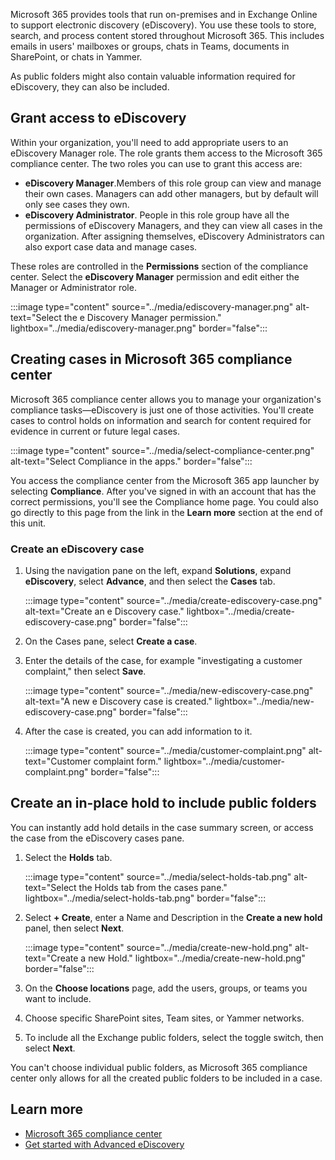 Microsoft 365 provides tools that run on-premises and in Exchange Online to support electronic discovery (eDiscovery). You use these tools to store, search, and process content stored throughout Microsoft 365. This includes emails in users' mailboxes or groups, chats in Teams, documents in SharePoint, or chats in Yammer.

As public folders might also contain valuable information required for eDiscovery, they can also be included.

## Grant access to eDiscovery

Within your organization, you'll need to add appropriate users to an eDiscovery Manager role. The role grants them access to the Microsoft 365 compliance center. The two roles you can use to grant this access are:

- **eDiscovery Manager**.Members of this role group can view and manage their own cases. Managers can add other managers, but by default will only see cases they own.
- **eDiscovery Administrator**. People in this role group have all the permissions of eDiscovery Managers, and they can view all cases in the organization. After assigning themselves, eDiscovery Administrators can also export case data and manage cases.

These roles are controlled in the **Permissions** section of the compliance center. Select the **eDiscovery Manager** permission and edit either the Manager or Administrator role.

:::image type="content" source="../media/ediscovery-manager.png" alt-text="Select the e Discovery Manager permission." lightbox="../media/ediscovery-manager.png" border="false":::

## Creating cases in Microsoft 365 compliance center

Microsoft 365 compliance center allows you to manage your organization's compliance tasks—eDiscovery is just one of those activities. You'll create cases to control holds on information and search for content required for evidence in current or future legal cases.

:::image type="content" source="../media/select-compliance-center.png" alt-text="Select Compliance in the apps." border="false":::

You access the compliance center from the Microsoft 365 app launcher by selecting **Compliance**. After you've signed in with an account that has the correct permissions, you'll see the Compliance home page. You could also go directly to this page from the link in the **Learn more** section at the end of this unit.

### Create an eDiscovery case

1. Using the navigation pane on the left, expand **Solutions**, expand **eDiscovery**, select **Advance**, and then select the **Cases** tab.

   :::image type="content" source="../media/create-ediscovery-case.png" alt-text="Create an e Discovery case." lightbox="../media/create-ediscovery-case.png" border="false":::

2. On the Cases pane, select **Create a case**.
3. Enter the details of the case, for example "investigating a customer complaint," then select **Save**.

   :::image type="content" source="../media/new-ediscovery-case.png" alt-text="A new e Discovery case is created." lightbox="../media/new-ediscovery-case.png" border="false":::

4. After the case is created, you can add information to it.

   :::image type="content" source="../media/customer-complaint.png" alt-text="Customer complaint form." lightbox="../media/customer-complaint.png" border="false":::

## Create an in-place hold to include public folders

You can instantly add hold details in the case summary screen, or access the case from the eDiscovery cases pane.

1. Select the **Holds** tab.

   :::image type="content" source="../media/select-holds-tab.png" alt-text="Select the Holds tab from the cases pane." lightbox="../media/select-holds-tab.png" border="false":::

2. Select **+ Create**, enter a Name and Description in the **Create a new hold** panel, then select **Next**.

   :::image type="content" source="../media/create-new-hold.png" alt-text="Create a new Hold." lightbox="../media/create-new-hold.png" border="false":::

3. On the **Choose locations** page, add the users, groups, or teams you want to include.
4. Choose specific SharePoint sites, Team sites, or Yammer networks.
5. To include all the Exchange public folders, select the toggle switch, then select **Next**.

You can't choose individual public folders, as Microsoft 365 compliance center only allows for all the created public folders to be included in a case.

## Learn more

- [Microsoft 365 compliance center](https://compliance.microsoft.com/?azure-portal=true)
- [Get started with Advanced eDiscovery](/microsoft-365/compliance/get-started-with-advanced-ediscovery?azure-portal=true)
